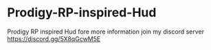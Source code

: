 # Prodigy-RP-inspired-Hud
Prodigy RP inspired Hud fore more information join my discord server https://discord.gg/5X8qGcwM5E
